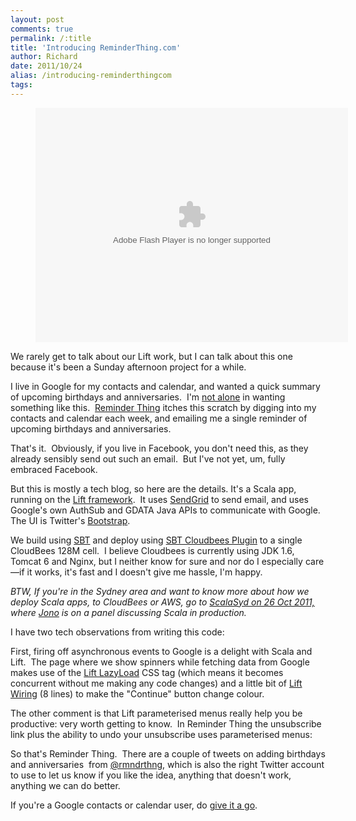 ```yaml
---
layout: post
comments: true
permalink: /:title
title: 'Introducing ReminderThing.com'
author: Richard
date: 2011/10/24
alias: /introducing-reminderthingcom
tags:
---
```


<object style="margin-left: 40px; width:500px" height="375" width="500"> <param name="flashvars" value="offsite=true&amp;lang=en-us&amp;page_show_url=%2Fphotos%2Fd6y%2Fsets%2F72157627781926581%2F%2Fshow%2F&amp;page_show_back_url=%2Fphotos%2Fd6y%2Fsets%2F72157627781926581%2F&amp;set_id=72157627781926581&amp;jump_to=" /></param> <param name="movie" value="http://www.flickr.com/apps/slideshow/show.swf?v=71649" /></param> <param name="allowFullScreen" value="true" /></param><embed src="//www.flickr.com/apps/slideshow/show.swf?v=71649" allowFullScreen="true" type="application/x-shockwave-flash" height="375" flashvars="offsite=true&amp;lang=en-us&amp;page_show_url=%2Fphotos%2Fd6y%2Fsets%2F72157627781926581%2F%2Fshow%2F&amp;page_show_back_url=%2Fphotos%2Fd6y%2Fsets%2F72157627781926581%2F&amp;set_id=72157627781926581&amp;jump_to=" width="500"></embed></object>

We rarely get to talk about our Lift work, but I can talk about this one
because it's been a Sunday afternoon project for a while.  

I live in Google for my contacts and calendar, and wanted a quick
summary of upcoming birthdays and anniversaries.  I'm [not alone][] in
wanting something like this.  [Reminder Thing][] itches this scratch by
digging into my contacts and calendar each week, and emailing me a
single reminder of upcoming birthdays and anniversaries.  

That's it.  Obviously, if you live in Facebook, you don't need this, as
they already sensibly send out such an email.  But I've not yet, um,
fully embraced Facebook.

But this is mostly a tech blog, so here are the details. It's a Scala
app, running on the [Lift framework][].  It uses [SendGrid][] to send
email, and uses Google's own AuthSub and GDATA Java APIs to communicate
with Google. The UI is Twitter's [Bootstrap][].

We build using [SBT][] and deploy using [SBT Cloudbees Plugin][] to a
single CloudBees 128M cell.  I believe Cloudbees is currently using JDK
1.6, Tomcat 6 and Nginx, but I neither know for sure and nor do I
especially care—if it works, it's fast and I doesn't give me hassle, I'm
happy. 

*BTW, If you're in the Sydney area and want to know more about how we
deploy Scala apps, to CloudBees or AWS, go to [ScalaSyd on 26 Oct
2011,][] where [Jono][] is on a panel discussing Scala in production.*

I have two tech observations from writing this code:

First, firing off asynchronous events to Google is a delight with Scala
and Lift.  The page where we show spinners while fetching data from
Google makes use of the [Lift LazyLoad][] CSS tag (which means it
becomes concurrent without me making any code changes) and a little bit
of [Lift Wiring][] (8 lines) to make the "Continue" button change
colour.

The other comment is that Lift parameterised menus really help you be
productive: very worth getting to know.  In Reminder Thing the
unsubscribe link plus the ability to undo your unsubscribe uses
parameterised menus:

<script src="https://gist.github.com/1309016.js"> </script>

So that's Reminder Thing.  There are a couple of tweets on adding
birthdays and anniversaries  from [@rmndrthng][], which is also the
right Twitter account to use to let us know if you like the idea,
anything that doesn't work, anything we can do better.  

If you're a Google contacts or calendar user, do [give it a go][].

 

  [not alone]: http://www.google.com/support/forum/p/gmail/thread?tid=6e5008d077277e14&hl=en
  [Reminder Thing]: http://www.ReminderThing.com/
  [Lift framework]: http://liftweb.net/
  [SendGrid]: http://sendgrid.com/
  [Bootstrap]: http://twitter.github.com/bootstrap/
  [SBT]: https://github.com/harrah/xsbt/wiki
  [SBT Cloudbees Plugin]: https://github.com/timperrett/sbt-cloudbees-plugin
  [ScalaSyd on 26 Oct 2011,]: http://www.meetup.com/scalasyd/events/34058882/
  [Jono]: http://twitter.com/jonoabroad
  [Lift LazyLoad]: http://seventhings.liftweb.net/lazy
  [Lift Wiring]: http://seventhings.liftweb.net/wiring
  [@rmndrthng]: http://twitter.com/rmndrthng
  [give it a go]: http://www.ReminderThing.com

